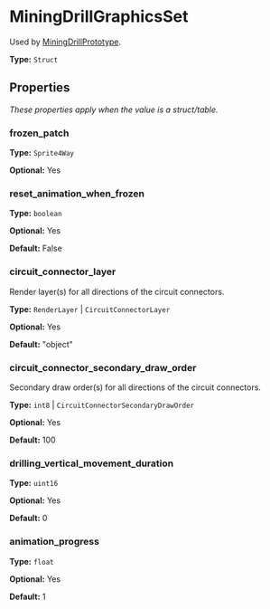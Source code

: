 # MiningDrillGraphicsSet

Used by [MiningDrillPrototype](prototype:MiningDrillPrototype).

**Type:** `Struct`

## Properties

*These properties apply when the value is a struct/table.*

### frozen_patch

**Type:** `Sprite4Way`

**Optional:** Yes

### reset_animation_when_frozen

**Type:** `boolean`

**Optional:** Yes

**Default:** False

### circuit_connector_layer

Render layer(s) for all directions of the circuit connectors.

**Type:** `RenderLayer` | `CircuitConnectorLayer`

**Optional:** Yes

**Default:** "object"

### circuit_connector_secondary_draw_order

Secondary draw order(s) for all directions of the circuit connectors.

**Type:** `int8` | `CircuitConnectorSecondaryDrawOrder`

**Optional:** Yes

**Default:** 100

### drilling_vertical_movement_duration

**Type:** `uint16`

**Optional:** Yes

**Default:** 0

### animation_progress

**Type:** `float`

**Optional:** Yes

**Default:** 1

